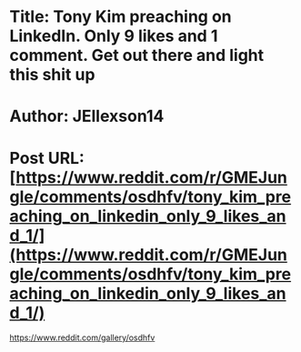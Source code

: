# Title: Tony Kim preaching on LinkedIn. Only 9 likes and 1 comment. Get out there and light this shit up
# Author: JEllexson14
# Post URL: [https://www.reddit.com/r/GMEJungle/comments/osdhfv/tony_kim_preaching_on_linkedin_only_9_likes_and_1/](https://www.reddit.com/r/GMEJungle/comments/osdhfv/tony_kim_preaching_on_linkedin_only_9_likes_and_1/)


https://www.reddit.com/gallery/osdhfv